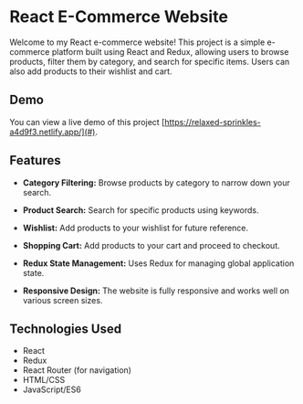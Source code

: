 # React E-Commerce Website

Welcome to my React e-commerce website! This project is a simple e-commerce platform built using React and Redux, allowing users to browse products, filter them by category, and search for specific items. Users can also add products to their wishlist and cart.

## Demo

You can view a live demo of this project [https://relaxed-sprinkles-a4d9f3.netlify.app/](#).


## Features

- **Category Filtering:** Browse products by category to narrow down your search.

- **Product Search:** Search for specific products using keywords.

- **Wishlist:** Add products to your wishlist for future reference.

- **Shopping Cart:** Add products to your cart and proceed to checkout.

- **Redux State Management:** Uses Redux for managing global application state.

- **Responsive Design:** The website is fully responsive and works well on various screen sizes.

## Technologies Used

- React
- Redux
- React Router (for navigation)
- HTML/CSS
- JavaScript/ES6


